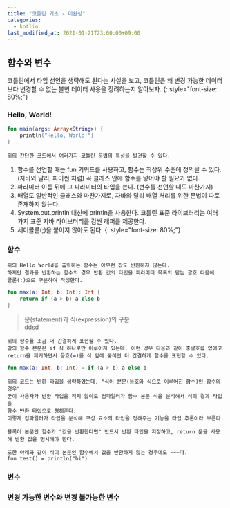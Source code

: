 ```yaml
---
title: "코틀린 기초 - 미완성"
categories: 
  - kotlin
last_modified_at: 2021-01-21T23:00:00+09:00
---
```


## 함수와 변수
코틀린에서 타입 선언을 생략해도 된다는 사실을 보고, 코틀린은 왜 변경 가능한 데이터보다 변경할 수 없는 불변 데이터 사용을 장려하는지 알아보자.
{: style="font-size: 80%;"}
    
### Hello, World!
```kotlin
fun main(args: Array<String>) {
    println("Hello, World!")
}
```    
    
    위의 간단한 코드에서 여러가지 코틀린 문법의 특성을 발견할 수 있다.

1. 함수를 선언할 때는 fun 키워드를 사용하고, 함수는 최상위 수준에 정의될 수 있다.
(자바와 달리, 파이썬 처럼) 꼭 클래스 안에 함수를 넣어야 할 필요가 없다.
2. 파라미터 이름 뒤에 그 파라미터의 타입을 쓴다. (변수를 선언할 때도 마찬가지)
3. 배열도 일반적인 클래스와 마찬가지로, 자바와 달리 배열 처리를 위한 문법이 따로 존재하지 않는다.
4. System.out.println 대신에 println을 사용한다. 코틀린 표준 라이브러리는 여러 가지 표준 자바 라이브러리를 감싼 래퍼를 제공한다.
5. 세미콜론(;)을 붙이지 않아도 된다.
{: style="font-size: 80%;"}

### 함수
    위의 Hello World를 출력하는 함수는 아무런 값도 반환하지 않는다.
    하지만 결과를 반환하는 함수의 경우 반환 값의 타입을 파라미터 목록의 닫는 괄호 다음에
    콜론(:)으로 구분하여 작성한다.    
    
```kotlin
fun max(a: Int, b: Int): Int {
    return if (a > b) a else b
}
```

> 문(statement)과 식(expression)의 구분<br>
>ddsd

    위의 함수를 조금 더 간결하게 표현할 수 있다.
    앞의 함수 본문은 if 식 하나로만 이루어져 있는데, 이런 경우 다음과 같이 중괄호를 없애고
    return을 제거하면서 등호(=)를 식 앞에 붙이면 더 간결하게 함수를 표현할 수 있다.
    
```kotlin
fun max(a: Int, b: Int) = if (a > b) a else b 
```    

    위의 코드는 반환 타입을 생략하였는데, "식이 본문(등호와 식으로 이루어진 함수)인 함수의 경우"
    굳이 사용자가 반환 타입을 적지 않아도 컴파일러가 함수 본문 식을 분석해서 식의 결과 타입을 
    함수 반환 타입으로 정해준다.
    이렇게 컴파일러가 타입을 분석해 구성 요소의 타입을 정해주는 기능을 타입 추론이라 부른다.
    
    블록이 본문인 함수가 "값을 반환한다면" 반드시 반환 타입을 지정하고, return 문을 사용해 반환 값을 명시해야 한다.
    
    또한 아래와 같이 식이 본문인 함수에서 값을 반환하지 않는 경우에도 ~~~다.
    fun test() = println("hi")
    
### 변수

### 변경 가능한 변수와 변경 불가능한 변수    